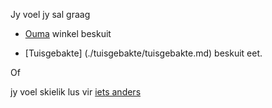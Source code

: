 Jy voel jy sal graag

- [Ouma](./ouma/ouma.md) winkel beskuit

- [Tuisgebakte] (./tuisgebakte/tuisgebakte.md) beskuit
eet.

Of 

jy voel skielik lus vir [iets anders](../kos.md)


